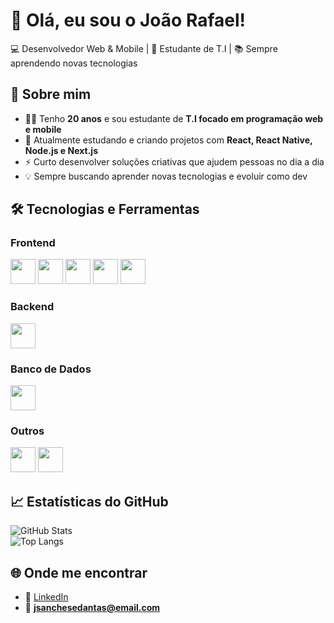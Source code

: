 # 👋 Olá, eu sou o João Rafael!  

💻 Desenvolvedor Web & Mobile | 📱 Estudante de T.I | 📚 Sempre aprendendo novas tecnologias 

## 🚀 Sobre mim  
- 🧑‍🎓 Tenho **20 anos** e sou estudante de **T.I focado em programação web e mobile**  
- 🌱 Atualmente estudando e criando projetos com **React, React Native, Node.js e Next.js**  
- ⚡ Curto desenvolver soluções criativas que ajudem pessoas no dia a dia  
- 💡 Sempre buscando aprender novas tecnologias e evoluir como dev  

## 🛠️ Tecnologias e Ferramentas  

### Frontend  
<div align="left">
  <img src="https://cdn.jsdelivr.net/gh/devicons/devicon/icons/html5/html5-original.svg" width="40" height="40"/>
  <img src="https://cdn.jsdelivr.net/gh/devicons/devicon/icons/css3/css3-original.svg" width="40" height="40"/>
  <img src="https://cdn.jsdelivr.net/gh/devicons/devicon/icons/javascript/javascript-original.svg" width="40" height="40"/>
  <img src="https://cdn.jsdelivr.net/gh/devicons/devicon/icons/react/react-original.svg" width="40" height="40"/>
  <img src="https://cdn.jsdelivr.net/gh/devicons/devicon/icons/react/react-original-wordmark.svg" width="40" height="40"/>
</div>  

### Backend  
<div align="left">
  <img src="https://cdn.jsdelivr.net/gh/devicons/devicon/icons/nodejs/nodejs-original.svg" width="40" height="40"/>
</div>  

### Banco de Dados  
<div align="left">
  <img src="https://cdn.jsdelivr.net/gh/devicons/devicon/icons/mysql/mysql-original.svg" width="40" height="40"/>
</div>  

### Outros  
<div align="left">
  <img src="https://cdn.jsdelivr.net/gh/devicons/devicon/icons/github/github-original.svg" width="40" height="40"/>
  <img src="https://cdn.jsdelivr.net/gh/devicons/devicon/icons/insomnia/insomnia-original.svg" width="40" height="40"/>
</div>  

## 📈 Estatísticas do GitHub  
![GitHub Stats](https://github-readme-stats.vercel.app/api?username=JoaoRafaelSanches&show_icons=true&theme=radical)  
![Top Langs](https://github-readme-stats.vercel.app/api/top-langs/?username=JoaoRafaelSanches&layout=compact&theme=radical)  

## 🌐 Onde me encontrar  
- 💼 [LinkedIn](https://www.linkedin.com/in/JoaoRafaelSanches)  
- 📧 **jsanchesedantas@email.com**  
